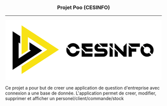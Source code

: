 <h3 align="center">Projet Poo (CESINFO)</h3>

---

<p align="center"> 
  <a href="" rel="noopener">
 <img src="https://github.com/TheAypisamFpv/Projet-poo/blob/main/logo/CESINFO_fond_blancpdn.png" alt="CESINFO_fond_blanc"></a>
</p>

<p align="left"> Ce projet a pour but de creer une application de question d'entreprise avec connexion a une base de donnée. L'application permet de creer, modifier, supprimer et afficher un personel/client/commande/stock
    <br> 
</p>